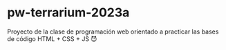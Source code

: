 # pw-terrarium-2023a
Proyecto de la clase de programación web orientado a practicar las bases de código HTML + CSS + JS 😈
